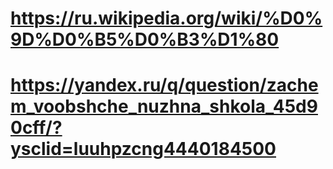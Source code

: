 # https://ru.wikipedia.org/wiki/%D0%9D%D0%B5%D0%B3%D1%80
# https://yandex.ru/q/question/zachem_voobshche_nuzhna_shkola_45d90cff/?ysclid=luuhpzcng4440184500

